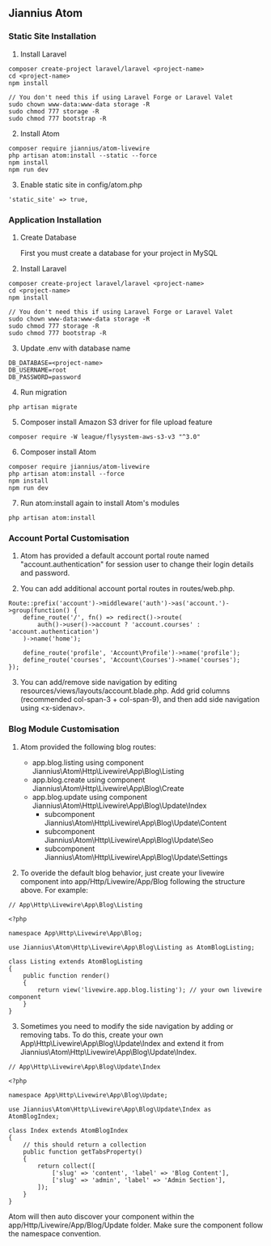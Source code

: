 ## Jiannius Atom

### Static Site Installation

1. Install Laravel

```
composer create-project laravel/laravel <project-name>
cd <project-name>
npm install

// You don't need this if using Laravel Forge or Laravel Valet
sudo chown www-data:www-data storage -R
sudo chmod 777 storage -R
sudo chmod 777 bootstrap -R
```

2. Install Atom

```
composer require jiannius/atom-livewire
php artisan atom:install --static --force
npm install
npm run dev
```

3. Enable static site in config/atom.php

```
'static_site' => true,
```


### Application Installation

1. Create Database

    First you must create a database for your project in MySQL

2. Install Laravel

```
composer create-project laravel/laravel <project-name>
cd <project-name>
npm install

// You don't need this if using Laravel Forge or Laravel Valet
sudo chown www-data:www-data storage -R
sudo chmod 777 storage -R
sudo chmod 777 bootstrap -R
```

3. Update .env with database name

```
DB_DATABASE=<project-name>
DB_USERNAME=root
DB_PASSWORD=password
```

4. Run migration

```
php artisan migrate
```

5. Composer install Amazon S3 driver for file upload feature

```
composer require -W league/flysystem-aws-s3-v3 "^3.0"
```

6. Composer install Atom

```
composer require jiannius/atom-livewire
php artisan atom:install --force
npm install
npm run dev
```

7. Run atom:install again to install Atom's modules

```
php artisan atom:install
```

### Account Portal Customisation

1. Atom has provided a default account portal route named "account.authentication" for session user to change their login details and password.

2. You can add additional account portal routes in routes/web.php.

```
Route::prefix('account')->middleware('auth')->as('account.')->group(function() {
    define_route('/', fn() => redirect()->route(
        auth()->user()->account ? 'account.courses' : 'account.authentication')
    )->name('home');
    
    define_route('profile', 'Account\Profile')->name('profile');
    define_route('courses', 'Account\Courses')->name('courses');
});
```

3. You can add/remove side navigation by editing resources/views/layouts/account.blade.php. Add grid columns (recommended col-span-3 + col-span-9), and then add side navigation using &lt;x-sidenav&gt;.

### Blog Module Customisation

1. Atom provided the following blog routes:
    - app.blog.listing using component Jiannius\Atom\Http\Livewire\App\Blog\Listing
    - app.blog.create using component Jiannius\Atom\Http\Livewire\App\Blog\Create
    - app.blog.update using component Jiannius\Atom\Http\Livewire\App\Blog\Update\Index
        - subcomponent Jiannius\Atom\Http\Livewire\App\Blog\Update\Content
        - subcomponent Jiannius\Atom\Http\Livewire\App\Blog\Update\Seo
        - subcomponent Jiannius\Atom\Http\Livewire\App\Blog\Update\Settings

2. To overide the default blog behavior, just create your livewire component into app/Http/Livewire/App/Blog following the structure above. For example:

```
// App\Http\Livewire\App\Blog\Listing

<?php

namespace App\Http\Livewire\App\Blog;

use Jiannius\Atom\Http\Livewire\App\Blog\Listing as AtomBlogListing;

class Listing extends AtomBlogListing
{
    public function render()
    {
        return view('livewire.app.blog.listing'); // your own livewire component
    }
}
```

3. Sometimes you need to modify the side navigation by adding or removing tabs. To do this, create your own App\Http\Livewire\App\Blog\Update\Index and extend it from Jiannius\Atom\Http\Livewire\App\Blog\Update\Index.

```
// App\Http\Livewire\App\Blog\Update\Index

<?php

namespace App\Http\Livewire\App\Blog\Update;

use Jiannius\Atom\Http\Livewire\App\Blog\Update\Index as AtomBlogIndex;

class Index extends AtomBlogIndex
{
    // this should return a collection
    public function getTabsProperty()
    {
        return collect([
            ['slug' => 'content', 'label' => 'Blog Content'],
            ['slug' => 'admin', 'label' => 'Admin Section'],
        ]);
    }
}
```

Atom will then auto discover your component within the app/Http/Livewire/App/Blog/Update folder. Make sure the component follow the namespace convention.
